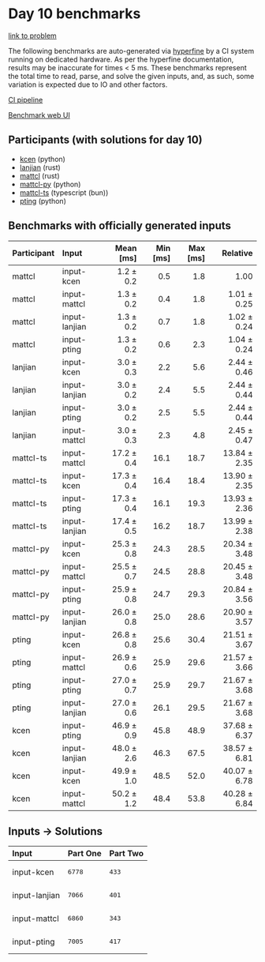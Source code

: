 # Day 10 benchmarks

[link to problem](https://adventofcode.com/2023/day/10)

The following benchmarks are auto-generated via
[hyperfine](https://github.com/sharkdp/hyperfine) by a CI system running on
dedicated hardware. As per the hyperfine documentation, results may be
inaccurate for times < 5 ms. These benchmarks represent the total time to read,
parse, and solve the given inputs, and, as such, some variation is expected due
to IO and other factors.

[CI pipeline](http://ci.papercode.net:8080/teams/main/pipelines/aoc2023)

[Benchmark web UI](https://aoc.ancalagon.black)


## Participants (with solutions for day 10)

- [kcen](https://github.com/kcen/aoc2023) (python)
- [lanjian](https://github.com/lanjian/aoc-2023) (rust)
- [mattcl](https://github.com/mattcl/aoc2023) (rust)
- [mattcl-py](https://github.com/mattcl/aoc2023-py) (python)
- [mattcl-ts](https://github.com/mattcl/aoc2023-js) (typescript (bun))
- [pting](https://github.com/pting/aoc2023) (python)


## Benchmarks with officially generated inputs

| Participant | Input | Mean [ms] | Min [ms] | Max [ms] | Relative |
|:---|:---|---:|---:|---:|---:|
| mattcl | input-kcen | 1.2 ± 0.2 | 0.5 | 1.8 | 1.00 |
| mattcl | input-mattcl | 1.3 ± 0.2 | 0.4 | 1.8 | 1.01 ± 0.25 |
| mattcl | input-lanjian | 1.3 ± 0.2 | 0.7 | 1.8 | 1.02 ± 0.24 |
| mattcl | input-pting | 1.3 ± 0.2 | 0.6 | 2.3 | 1.04 ± 0.24 |
| lanjian | input-kcen | 3.0 ± 0.3 | 2.2 | 5.6 | 2.44 ± 0.46 |
| lanjian | input-lanjian | 3.0 ± 0.2 | 2.4 | 5.5 | 2.44 ± 0.44 |
| lanjian | input-pting | 3.0 ± 0.2 | 2.5 | 5.5 | 2.44 ± 0.44 |
| lanjian | input-mattcl | 3.0 ± 0.3 | 2.3 | 4.8 | 2.45 ± 0.47 |
| mattcl-ts | input-mattcl | 17.2 ± 0.4 | 16.1 | 18.7 | 13.84 ± 2.35 |
| mattcl-ts | input-kcen | 17.3 ± 0.4 | 16.4 | 18.4 | 13.90 ± 2.35 |
| mattcl-ts | input-pting | 17.3 ± 0.4 | 16.1 | 19.3 | 13.93 ± 2.36 |
| mattcl-ts | input-lanjian | 17.4 ± 0.5 | 16.2 | 18.7 | 13.99 ± 2.38 |
| mattcl-py | input-kcen | 25.3 ± 0.8 | 24.3 | 28.5 | 20.34 ± 3.48 |
| mattcl-py | input-mattcl | 25.5 ± 0.7 | 24.5 | 28.8 | 20.45 ± 3.48 |
| mattcl-py | input-pting | 25.9 ± 0.8 | 24.7 | 29.3 | 20.84 ± 3.56 |
| mattcl-py | input-lanjian | 26.0 ± 0.8 | 25.0 | 28.6 | 20.90 ± 3.57 |
| pting | input-kcen | 26.8 ± 0.8 | 25.6 | 30.4 | 21.51 ± 3.67 |
| pting | input-mattcl | 26.9 ± 0.6 | 25.9 | 29.6 | 21.57 ± 3.66 |
| pting | input-pting | 27.0 ± 0.7 | 25.9 | 29.7 | 21.67 ± 3.68 |
| pting | input-lanjian | 27.0 ± 0.6 | 26.1 | 29.5 | 21.67 ± 3.68 |
| kcen | input-pting | 46.9 ± 0.9 | 45.8 | 48.9 | 37.68 ± 6.37 |
| kcen | input-lanjian | 48.0 ± 2.6 | 46.3 | 67.5 | 38.57 ± 6.81 |
| kcen | input-kcen | 49.9 ± 1.0 | 48.5 | 52.0 | 40.07 ± 6.78 |
| kcen | input-mattcl | 50.2 ± 1.2 | 48.4 | 53.8 | 40.28 ± 6.84 |


## Inputs -> Solutions

| Input | Part One | Part Two |
|:---|:---|:---|
|input-kcen|<pre>6778</pre>|<pre>433</pre>|
|input-lanjian|<pre>7066</pre>|<pre>401</pre>|
|input-mattcl|<pre>6860</pre>|<pre>343</pre>|
|input-pting|<pre>7005</pre>|<pre>417</pre>|